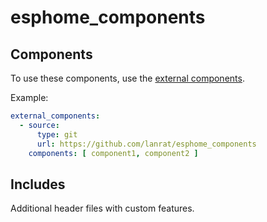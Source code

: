 # esphome_components

## Components

To use these components, use the [external components](https://esphome.io/components/external_components.html).

Example:

```yaml
external_components:
  - source:
      type: git
      url: https://github.com/lanrat/esphome_components
    components: [ component1, component2 ]
```

## Includes

Additional header files with custom features.
